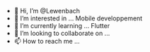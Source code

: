 - 👋 Hi, I’m @Lewenbach
- 👀 I’m interested in ... Mobile developpement
- 🌱 I’m currently learning ... Flutter
- 💞️ I’m looking to collaborate on ...
- 📫 How to reach me ... 

<!---
Lewenbach/Lewenbach is a ✨ special ✨ repository because its `README.md` (this file) appears on your GitHub profile.
You can click the Preview link to take a look at your changes.
--->
